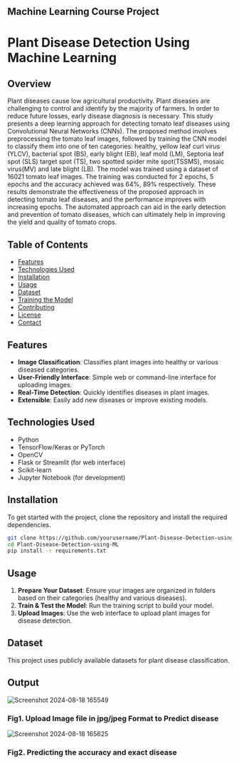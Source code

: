 ## Machine Learning Course Project
# Plant Disease Detection Using Machine Learning

## Overview

Plant diseases cause low agricultural productivity. Plant diseases  are challenging to control and identify by the majority of farmers. In  order  to reduce future losses, early disease diagnosis is necessary. This study presents a deep learning approach for detecting tomato leaf  diseases  using Convolutional Neural Networks (CNNs). The proposed method involves preprocessing the tomato leaf images, followed by training the CNN model to classify them into one of ten categories: healthy, yellow leaf curl virus (YLCV), bacterial spot (BS), early blight (EB), leaf mold (LM), Septoria leaf spot (SLS) target spot (TS), two spotted spider mite spot(TSSMS), mosaic virus(MV) and late blight (LB). The model was trained using a dataset of 16021 tomato leaf images. The training was conducted for 2 epochs, 5 epochs and the accuracy achieved was 64%, 89% respectively.  These results demonstrate the effectiveness of the proposed approach in detecting tomato leaf diseases, and the performance improves with increasing epochs. The automated approach can aid in the early detection and prevention  of tomato diseases, which can ultimately help in improving the yield and quality of tomato crops.


## Table of Contents

- [Features](#features)
- [Technologies Used](#technologies-used)
- [Installation](#installation)
- [Usage](#usage)
- [Dataset](#dataset)
- [Training the Model](#training-the-model)
- [Contributing](#contributing)
- [License](#license)
- [Contact](#contact)


## Features

- **Image Classification**: Classifies plant images into healthy or various diseased categories.
- **User-Friendly Interface**: Simple web or command-line interface for uploading images.
- **Real-Time Detection**: Quickly identifies diseases in plant images.
- **Extensible**: Easily add new diseases or improve existing models.

## Technologies Used

- Python
- TensorFlow/Keras or PyTorch
- OpenCV
- Flask or Streamlit (for web interface)
- Scikit-learn
- Jupyter Notebook (for development)

## Installation

To get started with the project, clone the repository and install the required dependencies.

```bash
git clone https://github.com/yourusername/Plant-Disease-Detection-using-ML.git
cd Plant-Disease-Detection-using-ML
pip install -r requirements.txt
```

## Usage

1. **Prepare Your Dataset**: Ensure your images are organized in folders based on their categories (healthy and various diseases).
2. **Train & Test the Model**: Run the training script to build your model.
3. **Upload Images**: Use the web interface to upload plant images for disease detection.

## Dataset

This project uses publicly available datasets for plant disease classification.

## Output
![Screenshot 2024-08-18 165549](https://github.com/user-attachments/assets/3887396f-43b4-4764-8c34-e2c7556959e2)
### Fig1. Upload Image file in jpg/jpeg Format to Predict disease

![Screenshot 2024-08-18 165625](https://github.com/user-attachments/assets/3620949f-22e3-4014-bdb5-b16d16291e16)
### Fig2. Predicting the accuracy and exact disease
